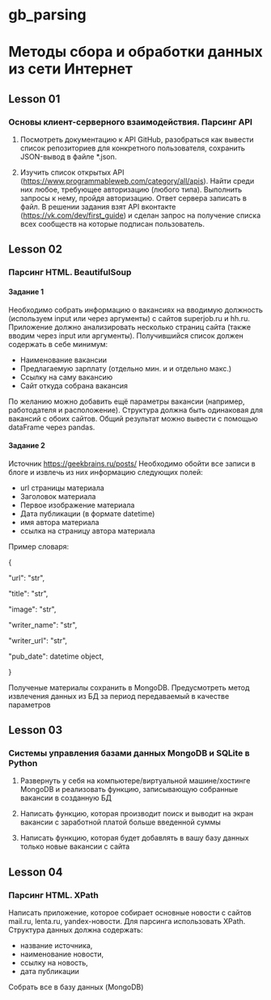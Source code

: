 # gb_parsing
# Методы сбора и обработки данных из сети Интернет


## Lesson 01
### Основы клиент-серверного взаимодействия. Парсинг API

1. Посмотреть документацию к API GitHub, разобраться как вывести список репозиториев для конкретного пользователя, сохранить JSON-вывод в файле *.json.

2. Изучить список открытых API (https://www.programmableweb.com/category/all/apis). Найти среди них любое, требующее авторизацию (любого типа). Выполнить запросы к нему, пройдя авторизацию. Ответ сервера записать в файл. 
В решении задания взят API вконтакте (https://vk.com/dev/first_guide) и сделан запрос на получение списка всех сообществ на которые подписан пользователь.


## Lesson 02
### Парсинг HTML. BeautifulSoup
#### Задание 1
Необходимо собрать информацию о вакансиях на вводимую должность (используем input или через аргументы) с сайтов superjob.ru и hh.ru. Приложение должно анализировать несколько страниц сайта (также вводим через input или аргументы). Получившийся список должен содержать в себе минимум:

- Наименование вакансии
- Предлагаемую зарплату (отдельно мин. и и отдельно макс.)
- Ссылку на саму вакансию
- Сайт откуда собрана вакансия

По желанию можно добавить ещё параметры вакансии (например, работодателя и расположение). Структура должна быть одинаковая для вакансий с обоих сайтов. Общий результат можно вывести с помощью dataFrame через pandas.


#### Задание 2
Источник https://geekbrains.ru/posts/
Необходимо обойти все записи в блоге и извлечь из них информацию следующих полей:

- url страницы материала
- Заголовок материала
- Первое изображение материала
- Дата публикации (в формате datetime)
- имя автора материала
- ссылка на страницу автора материала

Пример словаря:

{

"url": "str",

"title": "str",

"image": "str",

"writer_name": "str",

"writer_url": "str",

"pub_date": datetime object,


}

Полученые материалы сохранить в MongoDB. Предусмотреть метод извлечения данных из БД за период передаваемый в качестве параметров


## Lesson 03
### Системы управления базами данных MongoDB и SQLite в Python

1. Развернуть у себя на компьютере/виртуальной машине/хостинге MongoDB и реализовать функцию, записывающую собранные вакансии в созданную БД

2. Написать функцию, которая производит поиск и выводит на экран вакансии с заработной платой больше введенной суммы

3. Написать функцию, которая будет добавлять в вашу базу данных только новые вакансии с сайта


## Lesson 04
### Парсинг HTML. XPath

Написать приложение, которое собирает основные новости с сайтов mail.ru, lenta.ru, yandex-новости. Для парсинга использовать XPath. Структура данных должна содержать:

- название источника,
- наименование новости,
- ссылку на новость,
- дата публикации

Собрать все в базу данных (MongoDB)

